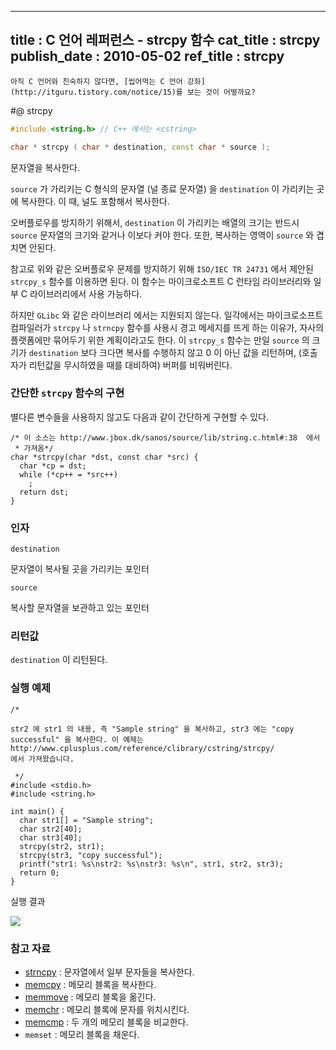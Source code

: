 ----------------
title : C 언어 레퍼런스 - strcpy 함수
cat_title :  strcpy
publish_date : 2010-05-02
ref_title : strcpy
--------------



```warning
아직 C 언어와 친숙하지 않다면, [씹어먹는 C 언어 강좌](http://itguru.tistory.com/notice/15)를 보는 것이 어떻까요?

```

#@ strcpy

```cpp
#include <string.h> // C++ 에서는 <cstring>

char * strcpy ( char * destination, const char * source );
```


문자열을 복사한다.

`source` 가 가리키는 C 형식의 문자열 (널 종료 문자열) 을 `destination` 이 가리키는 곳에 복사한다. 이 때, 널도 포함해서 복사한다.

오버플로우를 방지하기 위해서, `destination` 이 가리키는 배열의 크기는 반드시 `source` 문자열의 크기와 같거나 이보다 커야 한다. 또한, 복사하는 영역이 `source` 와 겹치면 안된다.

참고로 위와 같은 오버플로우 문제를 방지하기 위해 `ISO/IEC TR 24731` 에서 제안된 `strcpy_s` 함수를 이용하면 된다. 이 함수는 마이크로소프트 C 런타임 라이브러리와 일부 C 라이브러리에서 사용 가능하다. 

하지만 `GLibc` 와 같은 라이브러리 에서는 지원되지 않는다. 일각에서는 마이크로소프트 컴파일러가 `strcpy` 나 `strncpy` 함수를 사용시 경고 메세지를 뜨게 하는 이유가, 자사의 플랫폼에만 묶어두기 위한 계획이라고도 한다. 이 `strcpy_s` 함수는 만일 `source` 의 크기가 `destination` 보다 크다면 복사를 수행하지 않고 0 이 아닌 값을 리턴하며, (호출자가 리턴값을 무시하였을 때를 대비하여) 버퍼를 비워버린다.



###  간단한 `strcpy` 함수의 구현




별다른 변수들을 사용하지 않고도 다음과 같이 간단하게 구현할 수 있다.

```cpp-formatted
/* 이 소스는 http://www.jbox.dk/sanos/source/lib/string.c.html#:38  에서
 * 가져옴*/
char *strcpy(char *dst, const char *src) {
  char *cp = dst;
  while (*cp++ = *src++)
    ;
  return dst;
}
```




###  인자




`destination`

문자열이 복사될 곳을 가리키는 포인터

`source`

복사할 문자열을 보관하고 있는 포인터



###  리턴값




`destination` 이 리턴된다.



###  실행 예제




```cpp-formatted
/*

str2 에 str1 의 내용, 즉 "Sample string" 을 복사하고, str3 에는 "copy
successful" 을 복사한다. 이 예제는
http://www.cplusplus.com/reference/clibrary/cstring/strcpy/
에서 가져왔습니다.

 */
#include <stdio.h>
#include <string.h>

int main() {
  char str1[] = "Sample string";
  char str2[40];
  char str3[40];
  strcpy(str2, str1);
  strcpy(str3, "copy successful");
  printf("str1: %s\nstr2: %s\nstr3: %s\n", str1, str2, str3);
  return 0;
}
```


실행 결과


![](http://img1.daumcdn.net/thumb/R1920x0/?fname=http%3A%2F%2Fcfile4.uf.tistory.com%2Fimage%2F1344D41A4BDD61EA254EAF)



###  참고 자료

*  [strncpy](http://itguru.tistory.com/80) : 문자열에서 일부 문자들을 복사한다.
*  [memcpy](http://itguru.tistory.com/77)  :  메모리 블록을 복사한다.
*  [memmove](http://itguru.tistory.com/78) :  메모리 블록을 옮긴다.
*  [memchr](http://itguru.tistory.com/92)  :  메모리 블록에 문자를 위치시킨다.
*  [memcmp](http://itguru.tistory.com/84)  :  두 개의 메모리 블록을 비교한다.
* `memset`  :  메모리 블록을 채운다.